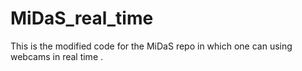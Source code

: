 # MiDaS_real_time
This is the modified code for the MiDaS repo in which one can using webcams in real time .

